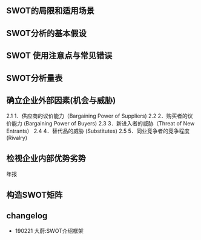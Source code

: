 ## SWOT的局限和适用场景

## SWOT分析的基本假设

## SWOT 使用注意点与常见错误


## SWOT分析量表

## 确立企业外部因素(机会与威胁)

2.1 1．供应商的议价能力（Bargaining Power of Suppliers)
2.2 2．购买者的议价能力 (Bargaining Power of Buyers)
2.3 3．新进入者的威胁（Threat of New Entrants）
2.4 4．替代品的威胁 (Substitutes)
2.5 5．同业竞争者的竞争程度 (Rivalry)




## 检视企业内部优势劣势

年报

## 构造SWOT矩阵

## changelog

- 190221 大蔚:SWOT介绍框架
											

